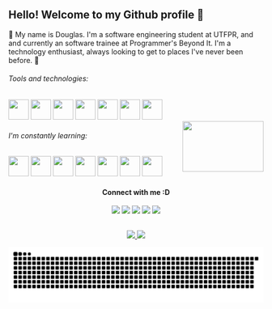 ## Hello! Welcome to my Github profile 👋

<p>💬 My name is Douglas. I'm a software engineering student at UTFPR, and and currently an software trainee at Programmer's Beyond It. I'm a technology enthusiast, always looking to get to places I've never been before. 🔭</p>

<div align="left">
<h6>Tools and technologies:</h6>
<img src="https://cdn.jsdelivr.net/gh/devicons/devicon/icons/git/git-original.svg" width="40" height="40"/>
<img src="https://cdn.jsdelivr.net/gh/devicons/devicon/icons/c/c-original.svg" width="40" height="40"/>
<img src="https://cdn.jsdelivr.net/gh/devicons/devicon/icons/html5/html5-original.svg" width="40" height="40"/>
<img src="https://cdn.jsdelivr.net/gh/devicons/devicon/icons/css3/css3-original.svg" width="40" height="40"/>
<img src="https://cdn.jsdelivr.net/gh/devicons/devicon/icons/javascript/javascript-original.svg" width="40" height="40"/>
<img src="https://cdn.jsdelivr.net/gh/devicons/devicon/icons/python/python-original.svg" width="40" height="40"/>
<img src="https://cdn.jsdelivr.net/gh/devicons/devicon/icons/vscode/vscode-original.svg" width="40" height="40"/> 
</div>
<img align="right" src="https://greasyfork.org/rails/active_storage/blobs/redirect/eyJfcmFpbHMiOnsibWVzc2FnZSI6IkJBaHBBdVk5IiwiZXhwIjpudWxsLCJwdXIiOiJibG9iX2lkIn19--60bf532c23fa1b8ddfe7532708bcd0d909406477/MkhYjXB.gif?locale=en" width="160" height="100"></img>
<div align="left"> 
<h6>I'm constantly learning:</h6>
<img src="https://cdn.jsdelivr.net/gh/devicons/devicon/icons/csharp/csharp-original.svg" width="40" height="40"/>
<img src="https://cdn.jsdelivr.net/gh/devicons/devicon/icons/docker/docker-original.svg" width="40" height="40"/>
<img src="https://cdn.jsdelivr.net/gh/devicons/devicon/icons/dot-net/dot-net-original.svg" width="40" height="40"/>
<img src="https://cdn.jsdelivr.net/gh/devicons/devicon/icons/dotnetcore/dotnetcore-original.svg" width="40" height="40"/>
<img src="https://cdn.jsdelivr.net/gh/devicons/devicon/icons/kubernetes/kubernetes-plain.svg" width="40" height="40"/>
<img src="https://cdn.jsdelivr.net/gh/devicons/devicon/icons/azure/azure-original.svg" width="40" height="40"/>
<img src="https://cdn.jsdelivr.net/gh/devicons/devicon/icons/mysql/mysql-original-wordmark.svg" width="40" height="40"/> 
</div>



<h4 align="center"> Connect with me :D</h4>

<div align="center">
<a href="https://instagram.com/doug.smr" target="_blank"><img src="https://img.shields.io/badge/-Instagram-%23E4405F?style=for-the-badge&logo=instagram&logoColor=white" target="_blank"></a>
<a href = "mailto:douglassammur14@gmail.com"><img src="https://img.shields.io/badge/Gmail-D14836?style=for-the-badge&logo=gmail&logoColor=white" target="_blank"></a>
<a href="https://www.linkedin.com/in/douglas-sammur-063412216/" target="_blank"><img src="https://img.shields.io/badge/-LinkedIn-%230077B5?style=for-the-badge&logo=linkedin&logoColor=white" target="_blank"></a>
<a href=""><img src="https://img.shields.io/badge/Telegram-2CA5E0?style=for-the-badge&logo=telegram&logoColor=white"></img></a>
<a href="https://twitter.com/s4turnuz"><img src="https://img.shields.io/badge/Twitter-%231DA1F2.svg?style=for-the-badge&logo=Twitter&logoColor=white"></img></a>

##

<div>
<a href="https://github.com/s4turnuz">
<img height="160em" src="https://github-readme-stats.vercel.app/api/top-langs/?username=s4turnuz&layout=compact&langs_count=7&theme=tokyonight"/>
<img height="160em" src="https://github-readme-stats.vercel.app/api?username=s4turnuz&show_icons=true&theme=tokyonight&include_all_commits=true&count_private=true"/>
</div>
  
![Snake animation](https://github.com/s4turnuz/s4turnuz/blob/output/github-contribution-grid-snake.svg)
